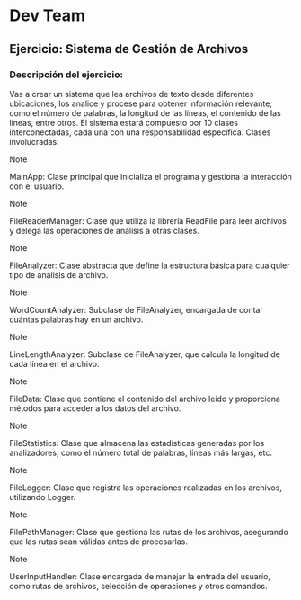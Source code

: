 # Dev Team

## Ejercicio: Sistema de Gestión de Archivos

### Descripción del ejercicio:

Vas a crear un sistema que lea archivos de texto desde diferentes ubicaciones, los analice y procese para obtener información relevante, como el número de palabras, la longitud de las líneas, el contenido de las líneas, entre otros. El sistema estará compuesto por 10 clases interconectadas, cada una con una responsabilidad específica.
Clases involucradas:
>[!NOTE]
> MainApp: Clase principal que inicializa el programa y gestiona la interacción con el usuario.

> [!NOTE]
> FileReaderManager: Clase que utiliza la librería ReadFile para leer archivos y delega las operaciones de análisis a otras clases.

> [!Note]
> FileAnalyzer: Clase abstracta que define la estructura básica para cualquier tipo de análisis de archivo.

> [!NOTE]
> WordCountAnalyzer: Subclase de FileAnalyzer, encargada de contar cuántas palabras hay en un archivo.

> [!NOTE]
> LineLengthAnalyzer: Subclase de FileAnalyzer, que calcula la longitud de cada línea en el archivo.

> [!NOTE]
> FileData: Clase que contiene el contenido del archivo leído y proporciona métodos para acceder a los datos del archivo.

> [!NOTE]
> FileStatistics: Clase que almacena las estadísticas generadas por los analizadores, como el número total de palabras, líneas más largas, etc.

> [!NOTE]
> FileLogger: Clase que registra las operaciones realizadas en los archivos, utilizando Logger.

> [!NOTE]
> FilePathManager: Clase que gestiona las rutas de los archivos, asegurando que las rutas sean válidas antes de procesarlas.

> [!NOTE]
>UserInputHandler: Clase encargada de manejar la entrada del usuario, como rutas de archivos, selección de operaciones y otros comandos.